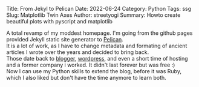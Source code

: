 Title: From Jekyl to Pelican 
Date: 2022-06-24
Category: Python
Tags: ssg 
Slug: Matplotlib Twin Axes 
Author: streetyogi
Summary: Howto create beautiful plots with pyscript and matplotlib

A total revamp of my moddest homepage. I'm going from the github pages provided Jekyll static site generator to [Pelican](https://github.com/getpelican/pelican).  
It is a lot of work, as I have to change metadata and formating of ancient articles I wrote over the years and decided to bring back.  
Those date back to [blogger](https://blogger.com), [wordpress](https://wordpress.com), and even a short time of hosting and a former company i worked. It didn't last forever but was free :)   
Now I can use my Python skills to extend the blog, before it was Ruby, which I also liked but don't have the time anymore to learn both.   